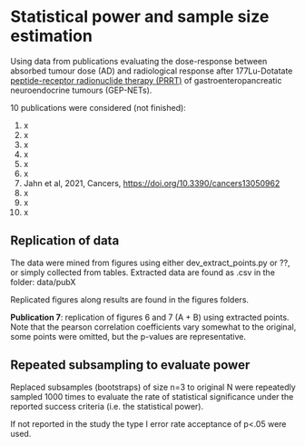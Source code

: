 # Statistical power and sample size estimation

Using data from publications evaluating the dose-response between absorbed tumour dose (AD) and radiological response 
after 177Lu-Dotatate [peptide-receptor radionuclide therapy (PRRT)](https://en.wikipedia.org/wiki/Peptide_receptor_radionuclide_therapy) of gastroenteropancreatic neuroendocrine tumours (GEP-NETs).

10 publications were considered (not finished):
1. x
2. x
3. x
4. x
5. x
6. x
7. Jahn et al, 2021, Cancers, https://doi.org/10.3390/cancers13050962
8. x
9. x
10. x


## Replication of data
The data were mined from figures using either dev_extract_points.py or ??,
or simply collected from tables. Extracted data are found as .csv in the folder: data/pubX

Replicated figures along results are found in the figures folders. 

**Publication 7**: replication of figures 6 and 7 (A + B) using extracted points.
Note that the pearson correlation coefficients vary somewhat to the original, some points were omitted,
but the p-values are representative. 

## Repeated subsampling to evaluate power
Replaced subsamples (bootstraps) of size n=3 to original N were repeatedly sampled 1000 times to evaluate the rate of
statistical significance under the reported success criteria (i.e. the statistical power).

If not reported in the study the type I error rate acceptance of p<.05 were used.


